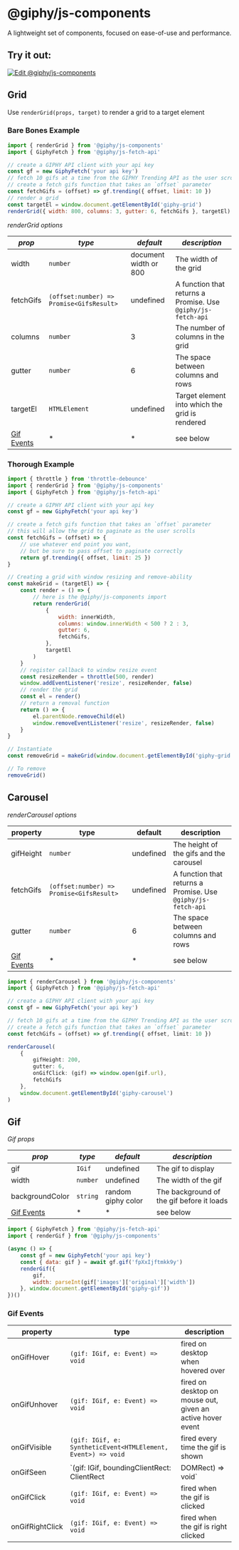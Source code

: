 # @giphy/js-components

A lightweight set of components, focused on ease-of-use and performance.

## Try it out:

[![Edit @giphy/js-components](https://codesandbox.io/static/img/play-codesandbox.svg)](https://codesandbox.io/s/1wq52x1w44?fontsize=14)

## Grid

Use `renderGrid(props, target)` to render a grid to a target element

### Bare Bones Example

```javascript
import { renderGrid } from '@giphy/js-components'
import { GiphyFetch } from '@giphy/js-fetch-api'

// create a GIPHY API client with your api key
const gf = new GiphyFetch('your api key')
// fetch 10 gifs at a time from the GIPHY Trending API as the user scrolls
// create a fetch gifs function that takes an `offset` parameter
const fetchGifs = (offset) => gf.trending({ offset, limit: 10 })
// render a grid
const targetEl = window.document.getElementById('giphy-grid')
renderGrid({ width: 800, columns: 3, gutter: 6, fetchGifs }, targetEl)
```

<!-- The grid uses [bricks.js]() to render a grid with fixed width items. -->

_renderGrid options_

| _prop_                    | _type_                                   | _default_             | _description_                                                            |
| ------------------------- | ---------------------------------------- | --------------------- | ------------------------------------------------------------------------ |
| width                     | `number`                                 | document width or 800 | The width of the grid                                                    |
| fetchGifs                 | `(offset:number) => Promise<GifsResult>` | undefined             | A function that returns a Promise<GifsResult>. Use `@giphy/js-fetch-api` |
| columns                   | `number`                                 | 3                     | The number of columns in the grid                                        |
| gutter                    | `number`                                 | 6                     | The space between columns and rows                                       |
| targetEl                  |  `HTMLElement`                           | undefined             | Target element into which the grid is rendered                           |
| [Gif Events](#gif-events) | \*                                       | \*                    | see below                                                                |

### Thorough Example

```javascript
import { throttle } from 'throttle-debounce'
import { renderGrid } from '@giphy/js-components'
import { GiphyFetch } from '@giphy/js-fetch-api'

// create a GIPHY API client with your api key
const gf = new GiphyFetch('your api key')

// create a fetch gifs function that takes an `offset` parameter
// this will allow the grid to paginate as the user scrolls
const fetchGifs = (offset) => {
    // use whatever end point you want,
    // but be sure to pass offset to paginate correctly
    return gf.trending({ offset, limit: 25 })
}

// Creating a grid with window resizing and remove-ability
const makeGrid = (targetEl) => {
    const render = () => {
        // here is the @giphy/js-components import
        return renderGrid(
            {
                width: innerWidth,
                columns: window.innerWidth < 500 ? 2 : 3,
                gutter: 6,
                fetchGifs,
            },
            targetEl
        )
    }
    // register callback to window resize event
    const resizeRender = throttle(500, render)
    window.addEventListener('resize', resizeRender, false)
    // render the grid
    const el = render()
    // return a removal function
    return () => {
        el.parentNode.removeChild(el)
        window.removeEventListener('resize', resizeRender, false)
    }
}

// Instantiate
const removeGrid = makeGrid(window.document.getElementById('giphy-grid'))

// To remove
removeGrid()
```

## Carousel

_renderCarousel options_

| property                  | type                                     | default   | description                                                              |
| ------------------------- | ---------------------------------------- | --------- | ------------------------------------------------------------------------ |
| gifHeight                 | `number`                                 | undefined | The height of the gifs and the carousel                                  |
| fetchGifs                 | `(offset:number) => Promise<GifsResult>` | undefined | A function that returns a Promise<GifsResult>. Use `@giphy/js-fetch-api` |
| gutter                    | `number`                                 | 6         | The space between columns and rows                                       |
| [Gif Events](#gif-events) | \*                                       | \*        | see below                                                                |

```typescript
import { renderCarousel } from '@giphy/js-components'
import { GiphyFetch } from '@giphy/js-fetch-api'

// create a GIPHY API client with your api key
const gf = new GiphyFetch('your api key')

// fetch 10 gifs at a time from the GIPHY Trending API as the user scrolls
// create a fetch gifs function that takes an `offset` parameter
const fetchGifs = (offset) => gf.trending({ offset, limit: 10 })

renderCarousel(
    {
        gifHeight: 200,
        gutter: 6,
        onGifClick: (gif) => window.open(gif.url),
        fetchGifs
    },
    window.document.getElementById('giphy-carousel')
)
```

## Gif

_Gif props_

| _prop_                    | _type_   | _default_          | _description_                             |
| ------------------------- | -------- | ------------------ | ----------------------------------------- |
| gif                       | `IGif`   | undefined          | The gif to display                        |
| width                     | `number` | undefined          | The width of the gif                      |
| backgroundColor           | `string` | random giphy color | The background of the gif before it loads |
| [Gif Events](#gif-events) | \*       | \*                 | see below                                 |


```javascript
import { GiphyFetch } from '@giphy/js-fetch-api'
import { renderGif } from '@giphy/js-components'

(async () => {
    const gf = new GiphyFetch('your api key')
    const { data: gif } = await gf.gif('fpXxIjftmkk9y')
    renderGif({
        gif,
        width: parseInt(gif['images']['original']['width'])
    }, window.document.getElementById('giphy-gif'))
})()
```

### Gif Events

| property        | type                                                                 | description                                                     |
| --------------- | -------------------------------------------------------------------- | --------------------------------------------------------------- |
| onGifHover      | `(gif: IGif, e: Event) => void`                                      | fired on desktop when hovered over                              |
| onGifUnhover    | `(gif: IGif, e: Event) => void`                                      | fired on desktop on mouse out, given an active hover event      |
| onGifVisible    | `(gif: IGif, e: SyntheticEvent<HTMLElement, Event>) => void`         | fired every time the gif is shown                               |
| onGifSeen       | `(gif: IGif, boundingClientRect: ClientRect | DOMRect) => void`      | fired once after the gif loads and when it's completely in view |
| onGifClick      | `(gif: IGif, e: Event) => void`                                      | fired when the gif is clicked                                   |
| onGifRightClick | `(gif: IGif, e: Event) => void`                                      | fired when the gif is right clicked                             |
